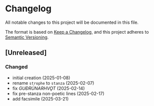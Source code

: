 # Changelog

All notable changes to this project will be documented in this file.

The format is based on [Keep a Changelog](https://keepachangelog.com/en/1.0.0/),
and this project adheres to [Semantic Versioning](https://semver.org/spec/v2.0.0.html).


## [Unreleased]

### Changed
- initial creation (2025-01-08)
- rename `strophe` to `stanza` (2025-02-07)
- fix _GUÐRÚNARHVǪT_ (2025-02-14)
- fix pre-stanza non-poetic lines (2025-02-17)
- add facsimile (2025-03-21)